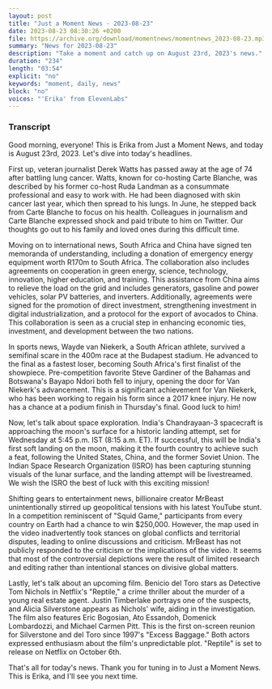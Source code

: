 ```yaml
---
layout: post
title: "Just a Moment News - 2023-08-23"
date: 2023-08-23 08:30:26 +0200
file: https://archive.org/download/momentnews/momentnews_2023-08-23.mp3
summary: "News for 2023-08-23"
description: "Take a moment and catch up on August 23rd, 2023's news."
duration: "234"
length: "03:54"
explicit: "no"
keywords: "moment, daily, news"
block: "no"
voices: "'Erika' from ElevenLabs"
---
```


### Transcript

Good morning, everyone! This is Erika from Just a Moment News, and today is August 23rd, 2023. Let's dive into today's headlines.

First up, veteran journalist Derek Watts has passed away at the age of 74 after battling lung cancer. Watts, known for co-hosting Carte Blanche, was described by his former co-host Ruda Landman as a consummate professional and easy to work with. He had been diagnosed with skin cancer last year, which then spread to his lungs. In June, he stepped back from Carte Blanche to focus on his health. Colleagues in journalism and Carte Blanche expressed shock and paid tribute to him on Twitter. Our thoughts go out to his family and loved ones during this difficult time. 

Moving on to international news, South Africa and China have signed ten memoranda of understanding, including a donation of emergency energy equipment worth R170m to South Africa. The collaboration also includes agreements on cooperation in green energy, science, technology, innovation, higher education, and training. This assistance from China aims to relieve the load on the grid and includes generators, gasoline and power vehicles, solar PV batteries, and inverters. Additionally, agreements were signed for the promotion of direct investment, strengthening investment in digital industrialization, and a protocol for the export of avocados to China. This collaboration is seen as a crucial step in enhancing economic ties, investment, and development between the two nations. 

In sports news, Wayde van Niekerk, a South African athlete, survived a semifinal scare in the 400m race at the Budapest stadium. He advanced to the final as a fastest loser, becoming South Africa's first finalist of the showpiece. Pre-competition favorite Steve Gardiner of the Bahamas and Botswana's Bayapo Ndori both fell to injury, opening the door for Van Niekerk's advancement. This is a significant achievement for Van Niekerk, who has been working to regain his form since a 2017 knee injury. He now has a chance at a podium finish in Thursday's final. Good luck to him!

Now, let's talk about space exploration. India's Chandrayaan-3 spacecraft is approaching the moon's surface for a historic landing attempt, set for Wednesday at 5:45 p.m. IST (8:15 a.m. ET). If successful, this will be India's first soft landing on the moon, making it the fourth country to achieve such a feat, following the United States, China, and the former Soviet Union. The Indian Space Research Organization (ISRO) has been capturing stunning visuals of the lunar surface, and the landing attempt will be livestreamed. We wish the ISRO the best of luck with this exciting mission!

Shifting gears to entertainment news, billionaire creator MrBeast unintentionally stirred up geopolitical tensions with his latest YouTube stunt. In a competition reminiscent of "Squid Game," participants from every country on Earth had a chance to win $250,000. However, the map used in the video inadvertently took stances on global conflicts and territorial disputes, leading to online discussions and criticism. MrBeast has not publicly responded to the criticism or the implications of the video. It seems that most of the controversial depictions were the result of limited research and editing rather than intentional stances on divisive global matters.

Lastly, let's talk about an upcoming film. Benicio del Toro stars as Detective Tom Nichols in Netflix's "Reptile," a crime thriller about the murder of a young real estate agent. Justin Timberlake portrays one of the suspects, and Alicia Silverstone appears as Nichols' wife, aiding in the investigation. The film also features Eric Bogosian, Ato Essandoh, Domenick Lombardozzi, and Michael Carmen Pitt. This is the first on-screen reunion for Silverstone and del Toro since 1997's "Excess Baggage." Both actors expressed enthusiasm about the film's unpredictable plot. "Reptile" is set to release on Netflix on October 6th.

That's all for today's news. Thank you for tuning in to Just a Moment News. This is Erika, and I'll see you next time.
